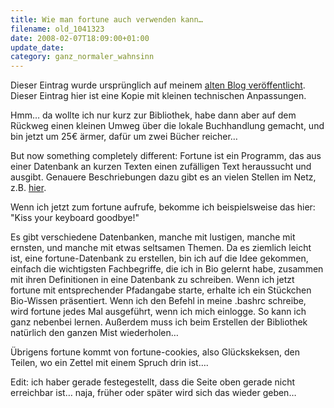 ```yaml
---
title: Wie man fortune auch verwenden kann…
filename: old_1041323
date: 2008-02-07T18:09:00+01:00
update_date:
category: ganz_normaler_wahnsinn
---
```

Dieser Eintrag wurde ursprünglich auf meinem [alten Blog veröffentlicht](https://stu.blogger.de/stories/1041323/). Dieser Eintrag hier ist eine Kopie mit kleinen technischen Anpassungen.

Hmm… da wollte ich nur kurz zur Bibliothek, habe dann aber auf dem Rückweg einen kleinen Umweg über die lokale Buchhandlung gemacht, und bin jetzt um 25€ ärmer, dafür um zwei Bücher reicher…

But now something completely different:
Fortune ist ein Programm, das aus einer Datenbank an kurzen Texten einen zufälligen Text heraussucht und ausgibt. Genauere Beschriebungen dazu gibt es an vielen Stellen im Netz, z.B. [hier](http://de.gentoo-wiki.com/Gl%C3%BCck_beim_Login).

Wenn ich jetzt zum fortune aufrufe, bekomme ich beispielsweise das hier: "Kiss your keyboard goodbye!"

Es gibt verschiedene Datenbanken, manche mit lustigen, manche mit ernsten, und manche mit etwas seltsamen Themen.
Da es ziemlich leicht ist, eine fortune-Datenbank zu erstellen, bin ich auf die Idee gekommen, einfach die wichtigsten Fachbegriffe, die ich in Bio gelernt habe, zusammen mit ihren Definitionen in eine Datenbank zu schreiben.
Wenn ich jetzt fortune mit entsprechender Pfadangabe starte, erhalte ich ein Stückchen Bio-Wissen präsentiert. Wenn ich den Befehl in meine .bashrc schreibe, wird fortune jedes Mal ausgeführt, wenn ich mich einlogge. So kann ich ganz nebenbei lernen. Außerdem muss ich beim Erstellen der Bibliothek natürlich den ganzen Mist wiederholen…

Übrigens fortune kommt von fortune-cookies, also Glückskeksen, den Teilen, wo ein Zettel mit einem Spruch drin ist….

Edit: ich haber gerade festegestellt, dass die Seite oben gerade nicht erreichbar ist… naja, früher oder später wird sich das wieder geben…
